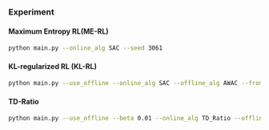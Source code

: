 ### Experiment

#### Maximum Entropy RL(ME-RL)
```bash
python main.py --online_alg SAC --seed 3061
```

#### KL-regularized RL (KL-RL)
```bash
python main.py --use_offline --online_alg SAC --offline_alg AWAC --from_scratch --seed 3061
```

#### TD-Ratio
```bash
python main.py --use_offline --beta 0.01 --online_alg TD_Ratio --offline_alg AWAC --from_scratch --seed 3061
```
